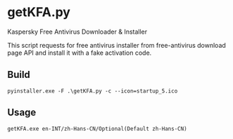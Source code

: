 # getKFA.py

Kaspersky Free Antivirus Downloader &amp; Installer

This script requests for free antivirus installer from free-antivirus download page API and install it with a fake activation code.

## Build

```shell
pyinstaller.exe -F .\getKFA.py -c --icon=startup_5.ico
```

## Usage

```shell
getKFA.exe en-INT/zh-Hans-CN/Optional(Default zh-Hans-CN)
```
